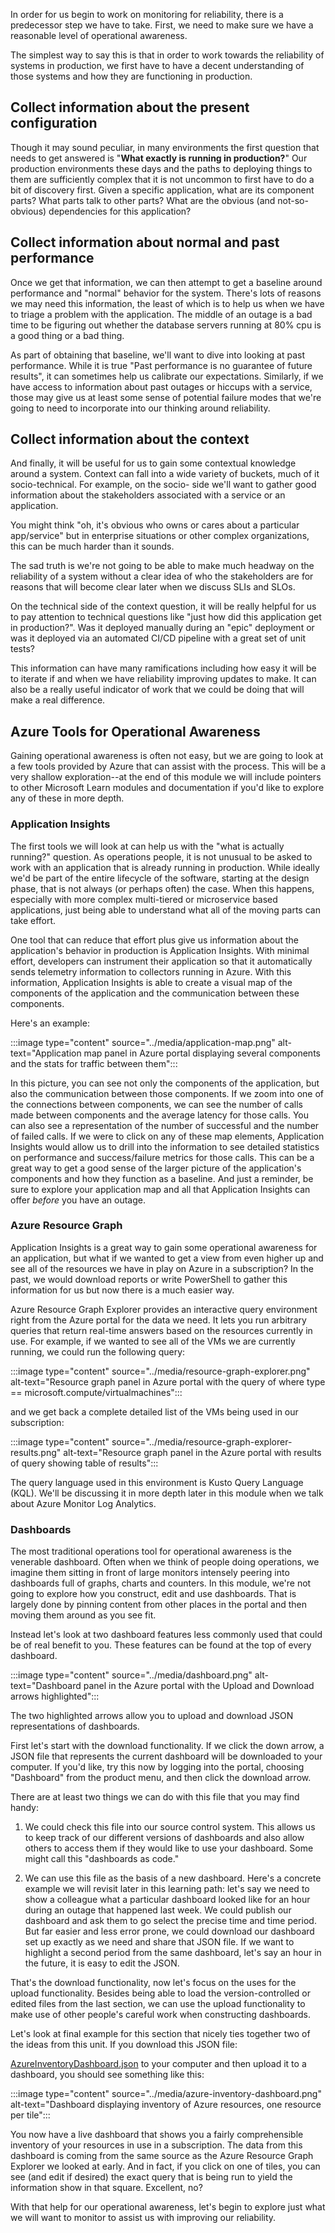 In order for us begin to work on monitoring for reliability, there is a
predecessor step we have to take. First, we need to make sure we have a
reasonable level of operational awareness.

The simplest way to say this is that in order to work towards the
reliability of systems in production, we first have to have a decent
understanding of those systems and how they are functioning in production.

## Collect information about the present configuration

Though it may sound peculiar, in many environments the first question that
needs to get answered is "**What exactly is running in production?**" Our
production environments these days and the paths to deploying things to
them are sufficiently complex that it is not uncommon to first have to do a
bit of discovery first. Given a specific application, what are its
component parts? What parts talk to other parts? What are the obvious (and
not-so-obvious) dependencies for this application?

## Collect information about normal and past performance

Once we get that information, we can then attempt to get a baseline around
performance and "normal" behavior for the system. There's lots of reasons
we may need this information, the least of which is to help us when we have
to triage a problem with the application. The middle of an outage is a bad
time to be figuring out whether the database servers running at 80% cpu is
a good thing or a bad thing.

As part of obtaining that baseline, we'll want to dive into looking at past
performance. While it is true "Past performance is no guarantee of future
results", it can sometimes help us calibrate our expectations. Similarly,
if we have access to information about past outages or hiccups with a
service, those may give us at least some sense of potential failure modes
that we're going to need to incorporate into our thinking around
reliability.

## Collect information about the context

And finally, it will be useful for us to gain some contextual knowledge
around a system. Context can fall into a wide variety of buckets, much of
it socio-technical. For example, on the socio- side we'll want to gather
good information about the stakeholders associated with a service or an
application.

You might think "oh, it's obvious who owns or cares about a particular
app/service" but in enterprise situations or other complex organizations,
this can be much harder than it sounds.

The sad truth is we're not going to be able to make much headway on the
reliability of a system without a clear idea of who the stakeholders are
for reasons that will become clear later when we discuss SLIs and SLOs.

On the technical side of the context question, it will be really helpful
for us to pay attention to technical questions like "just how did this
application get in production?". Was it deployed manually during an "epic"
deployment or was it deployed via an automated CI/CD pipeline with a great
set of unit tests?

This information can have many ramifications including how easy it will be
to iterate if and when we have reliability improving updates to make. It
can also be a really useful indicator of work that we could be doing that
will make a real difference.

## Azure Tools for Operational Awareness

Gaining operational awareness is often not easy, but we are going to look
at a few tools provided by Azure that can assist with the process. This
will be a very shallow exploration--at the end of this module we will
include pointers to other Microsoft Learn modules and documentation if
you'd like to explore any of these in more depth.

### Application Insights

The first tools we will look at can help us with the "what is actually
running?" question. As operations people, it is not unusual to be asked to
work with an application that is already running in production. While
ideally we'd be part of the entire lifecycle of the software, starting at
the design phase, that is not always (or perhaps often) the case. When this
happens, especially with more complex multi-tiered or microservice based
applications, just being able to understand what all of the moving parts
can take effort.

One tool that can reduce that effort plus give us information about the
application's behavior in production is Application Insights. With minimal
effort, developers can instrument their application so that it
automatically sends telemetry information to collectors running in Azure.
With this information, Application Insights is able to create a visual map
of the components of the application and the communication between these
components.

Here's an example:

:::image type="content" source="../media/application-map.png" alt-text="Application map panel in Azure portal displaying several components and the stats for traffic between them":::

In this picture, you can see not only the components of the application,
but also the communication between those components. If we zoom into one of
the connections between components, we can see the number of calls made
between components and the average latency for those calls. You can also
see a representation of the number of successful and the number of failed
calls. If we were to click on any of these map elements, Application
Insights would allow us to drill into the information to see detailed
statistics on performance and success/failure metrics for those calls. This
can be a great way to get a good sense of the larger picture of the
application's components and how they function as a baseline. And just a
reminder, be sure to explore your application map and all that Application
Insights can offer _before_ you have an outage.

### Azure Resource Graph

Application Insights is a great way to gain some operational awareness for
an application, but what if we wanted to get a view from even higher up and
see all of the resources we have in play on Azure in a subscription? In the
past, we would download reports or write PowerShell to gather this
information for us but now there is a much easier way.

Azure Resource Graph Explorer provides an interactive query environment
right from the Azure portal for the data we need. It lets you run arbitrary
queries that return real-time answers based on the resources currently in
use. For example, if we wanted to see all of the VMs we are currently
running, we could run the following query:

:::image type="content" source="../media/resource-graph-explorer.png" alt-text="Resource graph panel in Azure portal with the query of where type == microsoft.compute/virtualmachines":::

and we get back a complete detailed list of the VMs being used in our
subscription:

:::image type="content" source="../media/resource-graph-explorer-results.png" alt-text="Resource graph panel in the Azure portal with results of query showing table of results":::

The query language used in this environment is Kusto Query Language (KQL).
We'll be discussing it in more depth later in this module when we talk
about Azure Monitor Log Analytics.

### Dashboards

The most traditional operations tool for operational awareness is the
venerable dashboard. Often when we think of people doing operations, we
imagine them sitting in front of large monitors intensely peering into
dashboards full of graphs, charts and counters. In this module, we're not
going to explore how you construct, edit and use dashboards. That is
largely done by pinning content from other places in the portal and then
moving them around as you see fit.

Instead let's look at two dashboard features less commonly used that could
be of real benefit to you. These features can be found at the top of every
dashboard.

:::image type="content" source="../media/dashboard.png" alt-text="Dashboard panel in the Azure portal with the Upload and Download arrows highlighted":::

The two highlighted arrows allow you to upload and download JSON
representations of dashboards.

First let's start with the download functionality. If we click the down
arrow, a JSON file that represents the current dashboard will be downloaded
to your computer. If you'd like, try this now by logging into the portal,
choosing "Dashboard" from the product menu, and then click the download
arrow.

There are at least two things we can do with this file that you may find
handy:

1. We could check this file into our source control system. This allows us
   to keep track of our different versions of dashboards and also allow
   others to access them if they would like to use your dashboard. Some
   might call this "dashboards as code."

2. We can use this file as the basis of a new dashboard. Here's a concrete
   example we will revisit later in this learning path: let's say we need
   to show a colleague what a particular dashboard looked like for an hour
   during an outage that happened last week. We could publish our dashboard
   and ask them to go select the precise time and time period. But far
   easier and less error prone, we could download our dashboard set up
   exactly as we need and share that JSON file. If we want to highlight a
   second period from the same dashboard, let's say an hour in the future,
   it is easy to edit the JSON.

That's the download functionality, now let's focus on the uses for the
upload functionality. Besides being able to load the version-controlled or
edited files from the last section, we can use the upload functionality to
make use of other people's careful work when constructing dashboards.

Let's look at final example for this section that nicely ties together two
of the ideas from this unit. If you download this JSON file:

[AzureInventoryDashboard.json](../code/AzureInventoryDashboard.json) to
your computer and then upload it to a dashboard, you should see something
like this:

:::image type="content" source="../media/azure-inventory-dashboard.png" alt-text="Dashboard displaying inventory of Azure resources, one resource per tile":::

You now have a live dashboard that shows you a fairly comprehensible
inventory of your resources in use in a subscription. The data from this
dashboard is coming from the same source as the Azure Resource Graph
Explorer we looked at early. And in fact, if you click on one of tiles, you
can see (and edit if desired) the exact query that is being run to yield
the information show in that square. Excellent, no?

With that help for our operational awareness, let's begin to explore just
what we will want to monitor to assist us with improving our reliability.
